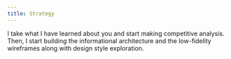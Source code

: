 ```yaml
---
title: Strategy
---
```

I take what I have learned about you and start making competitive analysis. Then, I start building the informational architecture and the low-fidelity wireframes along with design style exploration.